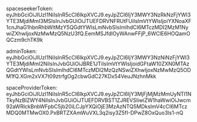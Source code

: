 spaceseekerToken: eyJhbGciOiJIUzI1NiIsInR5cCI6IkpXVCJ9.eyJpZCI6IjY3MWY3NzRkNzFjYWI3YTE3MjdiMmI3MSIsInJvbGUiOiJTUEFDRVNFRUtFUiIsImVtYWlsIjoiYXNoaXF1cnJhaG1hbnRhbWltMzY5QGdtYWlsLmNvbSIsImlhdCI6MTczMDI2MzM1NywiZXhwIjoxNzMwMzQ5NzU3fQ.EemMSJfdlOyWAnwFFjP_6WClE6HOQamOQCzm9chTK9k

adminToken: eyJhbGciOiJIUzI1NiIsInR5cCI6IkpXVCJ9.eyJpZCI6IjY3MWY3NzNiNzFjYWI3YTE3MjdiMmI2NiIsInJvbGUiOiJBRE1JTiIsImVtYWlsIjoidGFtaW10ZXN0MTAzQGdtYWlsLmNvbSIsImlhdCI6MTczMDI2MzQzNSwiZXhwIjoxNzMwMzQ5ODM1fQ.XGm2xVX7t09ztrfgOg2cbwGdC27KDx54VeuJNzhnMkk

spaceProviderToken: eyJhbGciOiJIUzI1NiIsInR5cCI6IkpXVCJ9.eyJpZCI6IjY3MjFjMjMzMmUyNTI1NTkyNzBlZWY4NiIsInJvbGUiOiJTUEFDRVBST1ZJREVSIiwiZW1haWwiOiJwcm92aWRlckBnbWFpbC5jb20iLCJpYXQiOjE3MzAzNTQ5MDksImV4cCI6MTczMDQ0MTMwOX0.PxBRTZXAmWuVXL3q2isy3Z5fI-DPwZ8OxQuo3ls1-nQ
